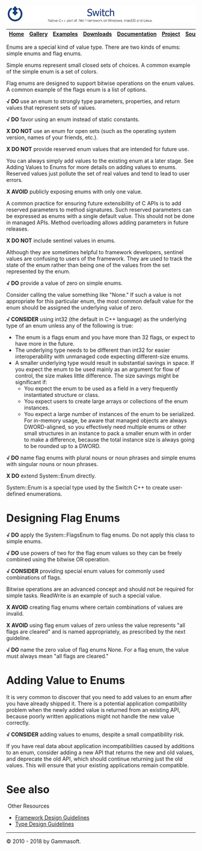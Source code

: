 ![Switch Header](Pictures/SwitchNativeC++port.png)

| [Home](Home.md) | [Gallery](Gallery.md) | [Examples](Examples.md) | [Downloads](Downloads.md) | [Documentation](Documentation.md) | [Project](https://sourceforge.net/projects/switchpro) | [Source](https://github.com/gammasoft71/switch) | [License](License.md) | [Contact](Contact.md) | [GAMMA Soft](https://gammasoft71.wixsite.com/gammasoft) |
|-----------------|-----------------------|-------------------------|-------------------------|-----------------------------------|-------------------------------------------------------|-------------------------------------------------|-----------------------|-----------------------|---------------------------------------------------------|

Enums are a special kind of value type. There are two kinds of enums: simple enums and flag enums.

Simple enums represent small closed sets of choices. A common example of the simple enum is a set of colors.

Flag enums are designed to support bitwise operations on the enum values. A common example of the flags enum is a list of options.

**√ DO** use an enum to strongly type parameters, properties, and return values that represent sets of values.

**√ DO** favor using an enum instead of static constants.

**X DO NOT** use an enum for open sets (such as the operating system version, names of your friends, etc.).

**X DO NOT** provide reserved enum values that are intended for future use.

You can always simply add values to the existing enum at a later stage. See Adding Values to Enums for more details on adding values to enums. Reserved values just pollute the set of real values and tend to lead to user errors.

**X AVOID** publicly exposing enums with only one value.

A common practice for ensuring future extensibility of C APIs is to add reserved parameters to method signatures. Such reserved parameters can be expressed as enums with a single default value. This should not be done in managed APIs. Method overloading allows adding parameters in future releases.

**X DO NOT** include sentinel values in enums.

Although they are sometimes helpful to framework developers, sentinel values are confusing to users of the framework. They are used to track the state of the enum rather than being one of the values from the set represented by the enum.

**√ DO** provide a value of zero on simple enums.

Consider calling the value something like "None." If such a value is not appropriate for this particular enum, the most common default value for the enum should be assigned the underlying value of zero.

**√ CONSIDER** using int32 (the default in C++ language) as the underlying type of an enum unless any of the following is true:

* The enum is a flags enum and you have more than 32 flags, or expect to have more in the future.
* The underlying type needs to be different than int32 for easier interoperability with unmanaged code expecting different-size enums.
* A smaller underlying type would result in substantial savings in space. If you expect the enum to be used mainly as an argument for flow of control, the size makes little difference. The size savings might be significant if:
	* You expect the enum to be used as a field in a very frequently instantiated structure or class.
	* You expect users to create large arrays or collections of the enum instances.
	* You expect a large number of instances of the enum to be serialized. For in-memory usage, be aware that managed objects are always DWORD-aligned, so you effectively need multiple enums or other small structures in an instance to pack a smaller enum with in order to make a difference, because the total instance size is always going to be rounded up to a DWORD.

**√ DO** name flag enums with plural nouns or noun phrases and simple enums with singular nouns or noun phrases.

**X DO** extend System::Enum directly.

System::Enum is a special type used by the Switch C++ to create user-defined enumerations.

# Designing Flag Enums

**√ DO** apply the System::FlagsEnum to flag enums. Do not apply this class to simple enums.

**√ DO** use powers of two for the flag enum values so they can be freely combined using the bitwise OR operation.

**√ CONSIDER** providing special enum values for commonly used combinations of flags.

Bitwise operations are an advanced concept and should not be required for simple tasks. ReadWrite is an example of such a special value.

**X AVOID** creating flag enums where certain combinations of values are invalid.

**X AVOID** using flag enum values of zero unless the value represents "all flags are cleared" and is named appropriately, as prescribed by the next guideline.

**√ DO** name the zero value of flag enums None. For a flag enum, the value must always mean "all flags are cleared."

# Adding Value to Enums

It is very common to discover that you need to add values to an enum after you have already shipped it. There is a potential application compatibility problem when the newly added value is returned from an existing API, because poorly written applications might not handle the new value correctly.

**√ CONSIDER** adding values to enums, despite a small compatibility risk.

If you have real data about application incompatibilities caused by additions to an enum, consider adding a new API that returns the new and old values, and deprecate the old API, which should continue returning just the old values. This will ensure that your existing applications remain compatible.

# See also
​
Other Resources

* [Framework Design Guidelines](FrameworkDesignGuidelines.md)
* [Type Design Guidelines](TypeDesignGuidelines.md)

______________________________________________________________________________________________

© 2010 - 2018 by Gammasoft.
